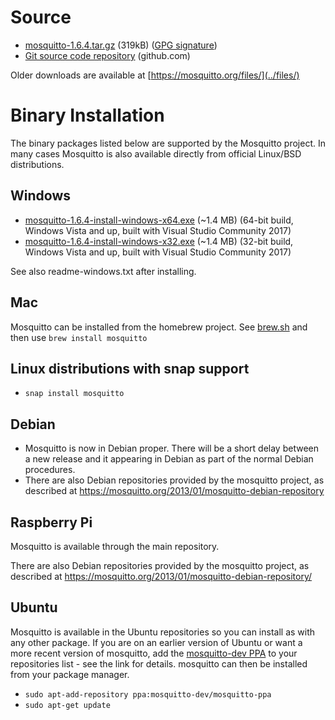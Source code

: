 <!--
.. title: Download
.. slug: download
.. date: 2019-08-01 13:12:00 UTC+1
.. tags: tag
.. category: category
.. link: link
.. description:
.. type: text
-->

# Source

* [mosquitto-1.6.4.tar.gz](https://mosquitto.org/files/source/mosquitto-1.6.4.tar.gz) (319kB) ([GPG signature](https://mosquitto.org/files/source/mosquitto-1.6.4.tar.gz.asc))
* [Git source code repository](https://github.com/eclipse/mosquitto) (github.com)

Older downloads are available at [https://mosquitto.org/files/](../files/)

# Binary Installation

The binary packages listed below are supported by the Mosquitto project. In many
cases Mosquitto is also available directly from official Linux/BSD
distributions.

## Windows

* [mosquitto-1.6.4-install-windows-x64.exe](https://mosquitto.org/files/binary/win64/mosquitto-1.6.4-install-windows-x64.exe) (~1.4 MB) (64-bit build, Windows Vista and up, built with Visual Studio Community 2017)
* [mosquitto-1.6.4-install-windows-x32.exe](https://mosquitto.org/files/binary/win32/mosquitto-1.6.2-install-windows-x86.exe) (~1.4 MB) (32-bit build, Windows Vista and up, built with Visual Studio Community 2017)

See also readme-windows.txt after installing.

## Mac
Mosquitto can be installed from the homebrew project. See
[brew.sh](https://brew.sh/) and then use `brew install mosquitto`

## Linux distributions with snap support

* `snap install mosquitto`

## Debian
* Mosquitto is now in Debian proper. There will be a short delay between a new
  release and it appearing in Debian as part of the normal Debian procedures.
* There are also Debian repositories provided by the mosquitto project, as
  described at <https://mosquitto.org/2013/01/mosquitto-debian-repository>

## Raspberry Pi
Mosquitto is available through the main repository.

There are also Debian repositories provided by the mosquitto project, as
described at <https://mosquitto.org/2013/01/mosquitto-debian-repository/>

## Ubuntu
Mosquitto is available in the Ubuntu repositories so you can install as with
any other package. If you are on an earlier version of Ubuntu or want a more
recent version of mosquitto, add the [mosquitto-dev
PPA](https://launchpad.net/%7Emosquitto-dev/+archive/mosquitto-ppa/) to your
repositories list - see the link for details. mosquitto can then be installed
from your package manager.

* `sudo apt-add-repository ppa:mosquitto-dev/mosquitto-ppa`
* `sudo apt-get update`
